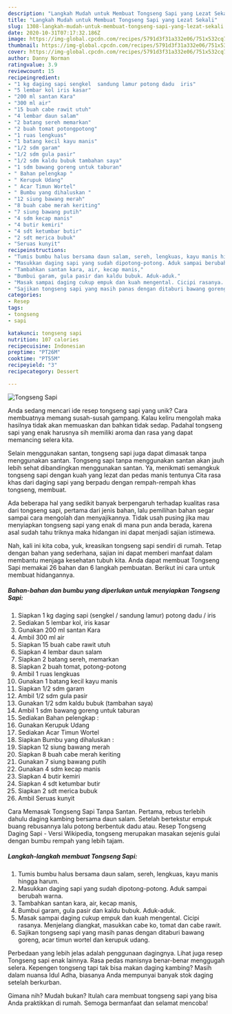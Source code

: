 ```yaml
---
description: "Langkah Mudah untuk Membuat Tongseng Sapi yang Lezat Sekali"
title: "Langkah Mudah untuk Membuat Tongseng Sapi yang Lezat Sekali"
slug: 1308-langkah-mudah-untuk-membuat-tongseng-sapi-yang-lezat-sekali
date: 2020-10-31T07:17:32.186Z
image: https://img-global.cpcdn.com/recipes/5791d3f31a332e06/751x532cq70/tongseng-sapi-foto-resep-utama.jpg
thumbnail: https://img-global.cpcdn.com/recipes/5791d3f31a332e06/751x532cq70/tongseng-sapi-foto-resep-utama.jpg
cover: https://img-global.cpcdn.com/recipes/5791d3f31a332e06/751x532cq70/tongseng-sapi-foto-resep-utama.jpg
author: Danny Norman
ratingvalue: 3.9
reviewcount: 15
recipeingredient:
- "1 kg daging sapi sengkel  sandung lamur potong dadu  iris"
- "5 lembar kol iris kasar"
- "200 ml santan Kara"
- "300 ml air"
- "15 buah cabe rawit utuh"
- "4 lembar daun salam"
- "2 batang sereh memarkan"
- "2 buah tomat potongpotong"
- "1 ruas lengkuas"
- "1 batang kecil kayu manis"
- "1/2 sdm garam"
- "1/2 sdm gula pasir"
- "1/2 sdm kaldu bubuk tambahan saya"
- "1 sdm bawang goreng untuk taburan"
- " Bahan pelengkap "
- " Kerupuk Udang"
- " Acar Timun Wortel"
- " Bumbu yang dihaluskan "
- "12 siung bawang merah"
- "8 buah cabe merah keriting"
- "7 siung bawang putih"
- "4 sdm kecap manis"
- "4 butir kemiri"
- "4 sdt ketumbar butir"
- "2 sdt merica bubuk"
- "Seruas kunyit"
recipeinstructions:
- "Tumis bumbu halus bersama daun salam, sereh, lengkuas, kayu manis hingga harum."
- "Masukkan daging sapi yang sudah dipotong-potong. Aduk sampai berubah warna."
- "Tambahkan santan kara, air, kecap manis,"
- "Bumbui garam, gula pasir dan kaldu bubuk. Aduk-aduk."
- "Masak sampai daging cukup empuk dan kuah mengental. Cicipi rasanya. Menjelang diangkat, masukkan cabe ko, tomat dan cabe rawit."
- "Sajikan tongseng sapi yang masih panas dengan ditaburi bawang goreng, acar timun wortel dan kerupuk udang."
categories:
- Resep
tags:
- tongseng
- sapi

katakunci: tongseng sapi 
nutrition: 107 calories
recipecuisine: Indonesian
preptime: "PT26M"
cooktime: "PT55M"
recipeyield: "3"
recipecategory: Dessert

---
```



![Tongseng Sapi](https://img-global.cpcdn.com/recipes/5791d3f31a332e06/751x532cq70/tongseng-sapi-foto-resep-utama.jpg)

Anda sedang mencari ide resep tongseng sapi yang unik? Cara membuatnya memang susah-susah gampang. Kalau keliru mengolah maka hasilnya tidak akan memuaskan dan bahkan tidak sedap. Padahal tongseng sapi yang enak harusnya sih memiliki aroma dan rasa yang dapat memancing selera kita.

Selain menggunakan santan, tongseng sapi juga dapat dimasak tanpa menggunakan santan. Tongseng sapi tanpa menggunakan santan akan jauh lebih sehat dibandingkan menggunakan santan. Ya, menikmati semangkuk tongseng sapi dengan kuah yang lezat dan pedas manis tentunya Cita rasa khas dari daging sapi yang berpadu dengan rempah-rempah khas tongseng, membuat.

Ada beberapa hal yang sedikit banyak berpengaruh terhadap kualitas rasa dari tongseng sapi, pertama dari jenis bahan, lalu pemilihan bahan segar sampai cara mengolah dan menyajikannya. Tidak usah pusing jika mau menyiapkan tongseng sapi yang enak di mana pun anda berada, karena asal sudah tahu triknya maka hidangan ini dapat menjadi sajian istimewa.


Nah, kali ini kita coba, yuk, kreasikan tongseng sapi sendiri di rumah. Tetap dengan bahan yang sederhana, sajian ini dapat memberi manfaat dalam membantu menjaga kesehatan tubuh kita. Anda dapat membuat Tongseng Sapi memakai 26 bahan dan 6 langkah pembuatan. Berikut ini cara untuk membuat hidangannya.

<!--inarticleads1-->

##### Bahan-bahan dan bumbu yang diperlukan untuk menyiapkan Tongseng Sapi:

1. Siapkan 1 kg daging sapi (sengkel / sandung lamur) potong dadu / iris
1. Sediakan 5 lembar kol, iris kasar
1. Gunakan 200 ml santan Kara
1. Ambil 300 ml air
1. Siapkan 15 buah cabe rawit utuh
1. Siapkan 4 lembar daun salam
1. Siapkan 2 batang sereh, memarkan
1. Siapkan 2 buah tomat, potong-potong
1. Ambil 1 ruas lengkuas
1. Gunakan 1 batang kecil kayu manis
1. Siapkan 1/2 sdm garam
1. Ambil 1/2 sdm gula pasir
1. Gunakan 1/2 sdm kaldu bubuk (tambahan saya)
1. Ambil 1 sdm bawang goreng untuk taburan
1. Sediakan  Bahan pelengkap :
1. Gunakan  Kerupuk Udang
1. Sediakan  Acar Timun Wortel
1. Siapkan  Bumbu yang dihaluskan :
1. Siapkan 12 siung bawang merah
1. Siapkan 8 buah cabe merah keriting
1. Gunakan 7 siung bawang putih
1. Gunakan 4 sdm kecap manis
1. Siapkan 4 butir kemiri
1. Siapkan 4 sdt ketumbar butir
1. Siapkan 2 sdt merica bubuk
1. Ambil Seruas kunyit


Cara Memasak Tongseng Sapi Tanpa Santan. Pertama, rebus terlebih dahulu daging kambing bersama daun salam. Setelah bertekstur empuk buang rebusannya lalu potong berbentuk dadu atau. Resep Tongseng Daging Sapi - Versi Wikipedia, tongseng merupakan masakan sejenis gulai dengan bumbu rempah yang lebih tajam. 

<!--inarticleads2-->

##### Langkah-langkah membuat Tongseng Sapi:

1. Tumis bumbu halus bersama daun salam, sereh, lengkuas, kayu manis hingga harum.
1. Masukkan daging sapi yang sudah dipotong-potong. Aduk sampai berubah warna.
1. Tambahkan santan kara, air, kecap manis,
1. Bumbui garam, gula pasir dan kaldu bubuk. Aduk-aduk.
1. Masak sampai daging cukup empuk dan kuah mengental. Cicipi rasanya. Menjelang diangkat, masukkan cabe ko, tomat dan cabe rawit.
1. Sajikan tongseng sapi yang masih panas dengan ditaburi bawang goreng, acar timun wortel dan kerupuk udang.


Perbedaan yang lebih jelas adalah penggunaan dagingnya. Lihat juga resep Tongseng sapi enak lainnya. Rasa pedas manisnya benar-benar menggugah selera. Kepengen tongseng tapi tak bisa makan daging kambing? Masih dalam nuansa Idul Adha, biasanya Anda mempunyai banyak stok daging setelah berkurban. 

Gimana nih? Mudah bukan? Itulah cara membuat tongseng sapi yang bisa Anda praktikkan di rumah. Semoga bermanfaat dan selamat mencoba!

